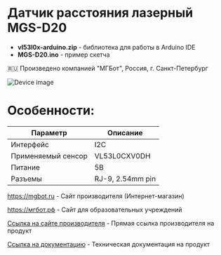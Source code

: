 # Датчик расстояния лазерный MGS-D20 

- **vl53l0x-arduino.zip** - библиотека для работы в Arduino IDE
- **MGS-D20.ino** - пример скетча

🇷🇺 Произведено компанией "МГБот", Россия, г. Санкт-Петербург

![Device image](https://mgbot.ru/upload/iblock/4fc/4fc05bbce036a72307a781efcf039811.jpg)

# Особенности:

| Параметр    | Описание |
| ----------- | -----------|
| Интерфейс   | I2C|
| Применяемый сенсор     | VL53L0CXV0DH |
| Питание     | 5В|
| Разъемы     | RJ-9, 2.54mm pin|

https://mgbot.ru  - Сайт производителя (Интернет-магазин)

https://мгбот.рф  - Сайт для образовательных учреждений

[Ссылка на сайте производителя](https://mgbot.ru/catalog/datchiki_sensory/datchik_rasstoyaniya_lazernyy_mgs_d20_razem_rj_9_vl53l0x/) - Прямая ссылка производителя на продукт

[Ссылка на документацию](https://books.mgbot.ru/devices/MGS-D20.pdf) - Техническая документация на продукт